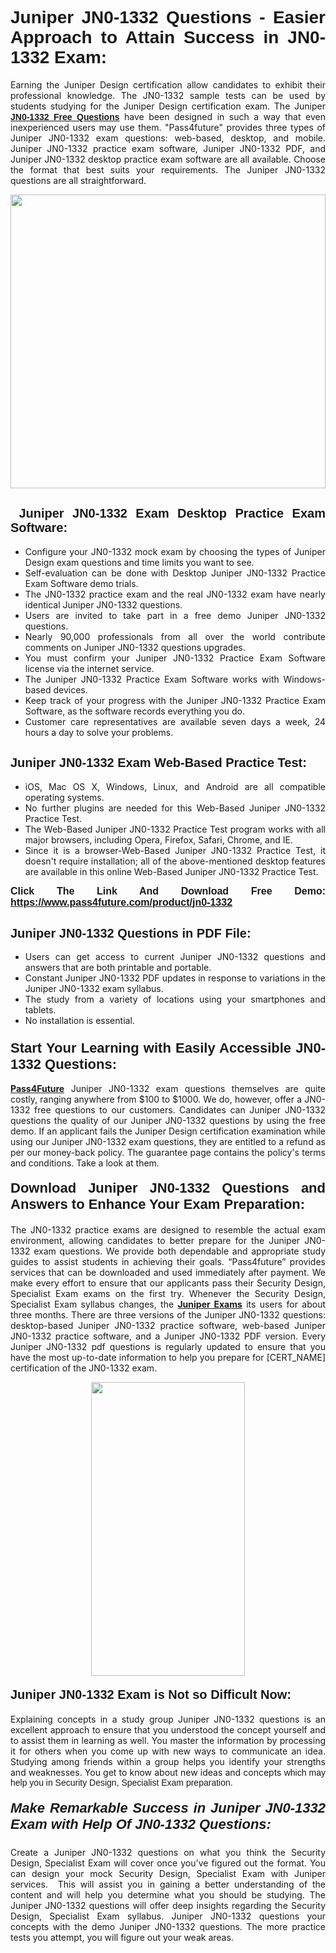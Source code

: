 <h1 style="text-align: justify;"><span style="font-family:Tahoma,Geneva,sans-serif;"><strong>Juniper JN0-1332 Questions - Easier Approach to Attain Success in JN0-1332 Exam:</strong></span></h1>

<p style="text-align: justify;">Earning the Juniper Design certification allow candidates to exhibit their professional knowledge. The JN0-1332 sample tests can be used by students studying for the Juniper Design certification exam. The Juniper <a href="https://www.pass4future.com/questions/juniper/jn0-1332" target="_blank"><span style="font-family:Tahoma,Geneva,sans-serif;"><strong>JN0-1332 Free Questions</strong></span></a> have been designed in such a way that even inexperienced users may use them. "Pass4future" provides three types of Juniper JN0-1332 exam questions: web-based, desktop, and mobile. Juniper JN0-1332 practice exam software, Juniper JN0-1332 PDF, and Juniper JN0-1332 desktop practice exam software are all available. Choose the format that best suits your requirements. The Juniper JN0-1332 questions are all straightforward.</p>

<p style="text-align: justify;"><a href="https://www.pass4future.com/product/jn0-1332" target="_blank"><img alt="" src="https://lh3.googleusercontent.com/pw/AM-JKLU5_aushiRQbaoUdVonD_1om6esFnUm_j21jdeI1V3aesz_ETcO2Y8QVj0ZamD1vJ__MzXKNoh3XzzrDTXgudBuMwEatvdphNwcixeZDIncATvFdVanIchOfqVuIJHbWkG03KYMH2pwXnb7WaAnvI3g=w1366-h490-no?authuser=0" style="width: 100%; height: 470px;" /></a></p>

<h2 style="text-align: justify;"><strong><span style="font-family:Tahoma,Geneva,sans-serif;"><span style="font-size:20px;"> Juniper JN0-1332 Exam Desktop Practice Exam Software:</span></span></strong></h2>

<ul>
	<li style="text-align: justify;">Configure your JN0-1332 mock exam by choosing the types of Juniper Design exam questions and time limits you want to see.</li>
	<li style="text-align: justify;">Self-evaluation can be done with Desktop Juniper JN0-1332 Practice Exam Software demo trials.</li>
	<li style="text-align: justify;">The JN0-1332 practice exam and the real JN0-1332 exam have nearly identical Juniper JN0-1332 questions.</li>
	<li style="text-align: justify;">Users are invited to take part in a free demo Juniper JN0-1332 questions.</li>
	<li style="text-align: justify;">Nearly 90,000 professionals from all over the world contribute comments on Juniper JN0-1332 questions upgrades.</li>
	<li style="text-align: justify;">You must confirm your Juniper JN0-1332 Practice Exam Software license via the internet service.</li>
	<li style="text-align: justify;">The Juniper JN0-1332 Practice Exam Software works with Windows-based devices.</li>
	<li style="text-align: justify;">Keep track of your progress with the Juniper JN0-1332 Practice Exam Software, as the software records everything you do.</li>
	<li style="text-align: justify;">Customer care representatives are available seven days a week, 24 hours a day to solve your problems.</li>
</ul>

<h2 style="text-align: justify;"><span style="font-family:Tahoma,Geneva,sans-serif;"><strong><span style="font-size:20px;">Juniper JN0-1332 Exam Web-Based Practice Test:</span></strong></span></h2>

<ul>
	<li style="text-align: justify;">iOS, Mac OS X, Windows, Linux, and Android are all compatible operating systems.</li>
	<li style="text-align: justify;">No further plugins are needed for this Web-Based Juniper JN0-1332 Practice Test.</li>
	<li style="text-align: justify;">The Web-Based Juniper JN0-1332 Practice Test program works with all major browsers, including Opera, Firefox, Safari, Chrome, and IE.</li>
	<li style="text-align: justify;">Since it is a browser-Web-Based Juniper JN0-1332 Practice Test, it doesn't require installation; all of the above-mentioned desktop features are available in this online Web-Based Juniper JN0-1332 Practice Test.</li>
</ul>

<p style="text-align: justify;"><span style="font-family:Tahoma,Geneva,sans-serif;"><span style="font-size:16px;"><strong>Click The Link And Download Free Demo:</strong></span></span> <a href="https://www.pass4future.com/product/jn0-1332" target="_blank"><span style="font-family:Tahoma,Geneva,sans-serif;"><span style="font-size:16px;"><strong>https://www.pass4future.com/product/jn0-1332</strong></span></span></a></p>

<h2 style="text-align: justify;"><strong><span style="font-family:Tahoma,Geneva,sans-serif;"><span style="font-size:20px;">Juniper JN0-1332 Questions in PDF File:</span></span></strong></h2>

<ul>
	<li style="text-align: justify;">Users can get access to current Juniper JN0-1332 questions and answers that are both printable and portable.</li>
	<li style="text-align: justify;">Constant Juniper JN0-1332 PDF updates in response to variations in the Juniper JN0-1332 exam syllabus.</li>
	<li style="text-align: justify;">The study from a variety of locations using your smartphones and tablets.</li>
	<li style="text-align: justify;">No installation is essential.</li>
</ul>

<h3 style="text-align: justify;"><span style="font-family:Tahoma,Geneva,sans-serif;"><strong><span style="font-size:22px;">Start Your Learning with Easily Accessible JN0-1332 Questions:</span></strong></span></h3>

<p style="text-align: justify;"><strong><a href="https://www.pass4future.com/" target="_blank">Pass4Future</a></strong> Juniper JN0-1332 exam questions themselves are quite costly, ranging anywhere from $100 to $1000. We do, however, offer a JN0-1332 free questions to our customers. Candidates can Juniper JN0-1332 questions the quality of our Juniper JN0-1332 questions by using the free demo. If an applicant fails the Juniper Design certification examination while using our Juniper JN0-1332 exam questions, they are entitled to a refund as per our money-back policy. The guarantee page contains the policy's terms and conditions. Take a look at them.</p>

<h4 style="text-align: justify;"><strong><span style="font-family:Tahoma,Geneva,sans-serif;"><span style="font-size:22px;">Download Juniper JN0-1332 Questions and Answers to Enhance Your Exam Preparation:</span></span></strong></h4>

<p style="text-align: justify;">The JN0-1332 practice exams are designed to resemble the actual exam environment, allowing candidates to better prepare for the Juniper JN0-1332 exam questions. We provide both dependable and appropriate study guides to assist students in achieving their goals. “Pass4future” provides services that can be downloaded and used immediately after payment. We make every effort to ensure that our applicants pass their Security Design, Specialist Exam exams on the first try. Whenever the Security Design, Specialist Exam syllabus changes, the <strong><a href="https://www.pass4future.com/juniper" target="_blank">Juniper Exams</a></strong> its users for about three months. There are three versions of the Juniper JN0-1332 questions: desktop-based Juniper JN0-1332 practice software, web-based Juniper JN0-1332 practice software, and a Juniper JN0-1332 PDF version. Every Juniper JN0-1332 pdf questions is regularly updated to ensure that you have the most up-to-date information to help you prepare for [CERT_NAME] certification of the JN0-1332 exam.</p>

<p style="text-align: center;"><a href="https://www.pass4future.com/product/jn0-1332" target="_blank"><img alt="" src="https://lh3.googleusercontent.com/pw/AM-JKLV3yUm3jiqqIo1xIsj1VJ_UeysYexQY-pRYO0rIFl3vg11QZioN-gzffpw2AfKqFynWuvoXOreWrWS0swpr4xmOSWfwII2jvatteuqrfxiWGFBSHPiZUCoi33jqeymK5dmu-0enyX6tayRCAMHw05jv=s617-no?authuser=0" style="width: 70%; height: 470px;" /></a></p>

<h4 style="text-align: justify;"><strong><span style="font-family:Tahoma,Geneva,sans-serif;"><span style="font-size:20px;">Juniper JN0-1332 Exam is Not so Difficult Now:</span></span></strong></h4>

<p style="text-align: justify;">Explaining concepts in a study group Juniper JN0-1332 questions is an excellent approach to ensure that you understood the concept yourself and to assist them in learning as well. You master the information by processing it for others when you come up with new ways to communicate an idea. Studying among friends within a group helps you identify your strengths and weaknesses. You get to know about new ideas and concepts <span style="font-family:Tahoma,Geneva,sans-serif;">which may help you in Security Design, Specialist Exam preparation.</span></p>

<h5 style="text-align: justify;"><span style="font-family:Tahoma,Geneva,sans-serif;"><span style="font-size:22px;"><strong>Make Remarkable Success in Juniper JN0-1332 Exam with Help Of JN0-1332 Questions:</strong></span></span></h5>

<p style="text-align: justify;">Create a Juniper JN0-1332 questions on what you think the Security Design, Specialist Exam will cover once you've figured out the format. You can design your mock Security Design, Specialist Exam with Juniper services.  This will assist you in gaining a better understanding of the content and will help you determine what you should be studying. The Juniper JN0-1332 questions will offer deep insights regarding the Security Design, Specialist Exam syllabus. Juniper JN0-1332 questions your concepts with the demo Juniper JN0-1332 questions. The more practice tests you attempt, you will figure out your weak areas.</p>
